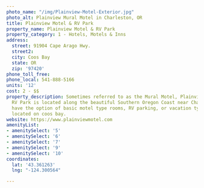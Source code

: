 ```yaml
---
photo_name: "/img/Plainview-Motel-Exterior.jpg"
photo_alt: Plainview Mural Motel in Charleston, OR
title: Plainview Motel & RV Park
property_name: Plainview Motel & RV Park
property_category: 1 - Hotels, Motels & Inns
address:
  street: 91904 Cape Arago Hwy.
  street2: 
  city: Coos Bay
  state: OR
  zip: '97420'
phone_toll_free: 
phone_local: 541-888-5166
units: '12'
cost: 2 - $$
property_description: Sometimes referred to as the Mural Motel, Plainview Motel &
  RV Park is located along the beautiful Southern Oregon Coast near Charleston. Visitors
  have the option of basic motel type rooms, RV parking, or vacation type rentals
  located on coos bay.
website: https://www.plainviewmotel.com
amenityList:
- amenitySelect: '5'
- amenitySelect: '6'
- amenitySelect: '7'
- amenitySelect: '9'
- amenitySelect: '10'
coordinates:
  lat: '43.361263'
  lng: "-124.300564"

---
```

